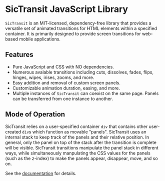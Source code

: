 # SicTransit JavaScript Library

`SicTransit` is an MIT-licensed, dependency-free library that provides a versatile set of animated transitions for HTML elements within a specified container. It is primarily designed to provide screen transitions for web-based mobile applications.

## Features
- Pure JavaScript and CSS with NO dependencies.
- Numerous avalable transitions including cuts, dissolves, fades, flips, hinges, wipes, irises, zooms, and more.
- Easy addition and removal of custom screen panels.
- Customizable animation duration, easing, and more.
- Multiple instances of `SicTransit` can coexist on the same page. Panels can be transferred from one instance to another.


## Mode of Operation
SicTransit relies on a user-specified container `div` that contains other user-created `div`s which function as movable "panels". SicTransit uses an internal stack to keep track of the panels and their relative position. In general, only the panel on top of the stack after the transition is complete will be visible. SicTransit transitions manipulate the panel stack in different ways, while simultaneously manpulating the CSS values for the panels (such as the z-index) to make the panels appear, disappear, move, and so on.

See the [documentation](https://pulpgrinder.github.io/sic-transit/) for details.

